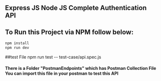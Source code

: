 ## Express JS Node JS Complete Authentication API

## To Run this Project via NPM follow below:

```bash
npm install
npm run dev
```
##test File
npm run test -- test-case/api.spec.js

#### There is a Folder "PostmanEndpoints" which has Postman Collection File You can import this file in your postman to test this API

